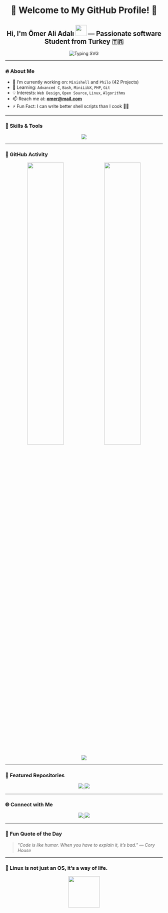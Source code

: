 <!-- Profil Başlığı -->
<h1 align="center">🚀 Welcome to My GitHub Profile! 🚀</h1>
<h2 align="center">Hi, I'm Ömer Ali Adalı <img src="https://media.giphy.com/media/hvRJCLFzcasrR4ia7z/giphy.gif" width="35"> — Passionate software Student from Turkey 🇹🇷</h2>

<!-- Tipografi animasyonu -->
<p align="center">
  <img src="https://readme-typing-svg.herokuapp.com?font=Fira+Code&size=22&pause=1000&color=00F7FF&center=true&vCenter=true&width=800&lines=Computer+Engineering+Student;C+Lover+%7C+Shell+Wizard+%7C+Web+Tinkerer;42+School+Cadet;I+Code+%F0%9F%94%A5+I+Learn+%F0%9F%92%AA+I+Grow+%F0%9F%8C%B1" alt="Typing SVG" />
</p>

---

### 🔥 About Me
- 🔭 I’m currently working on: `Minishell` and `Philo` (42 Projects)
- 🌱 Learning: `Advanced C`, `Bash`, `MiniLibX`, `PHP`, `Git`
- 💡 Interests: `Web Design`, `Open Source`, `Linux`, `Algorithms`
- 📫 Reach me at: **omer@mail.com**
- ⚡ Fun Fact: I can write better shell scripts than I cook 🍳😅

---

### 🧠 Skills & Tools

<p align="center">
  <img src="https://skillicons.dev/icons?i=c,linux,bash,git,html,css,php,vscode" />
</p>

---

### 🚀 GitHub Activity

<p align="center">
  <img src="https://github-readme-stats.vercel.app/api?username=adalomer&theme=radical&show_icons=true&hide_border=true" width="48%" />
  <img src="https://github-readme-streak-stats.herokuapp.com/?user=adalomer&theme=radical&hide_border=true" width="48%" />
</p>

<p align="center">
  <img src="https://github-readme-activity-graph.vercel.app/graph?username=adalomer&theme=react-dark&hide_border=true&area=true" />
</p>

---

### 📂 Featured Repositories

<p align="center">
  <a href="https://github.com/adalomer/minishell">
    <img src="https://github-readme-stats.vercel.app/api/pin/?username=adalomer&repo=minishell&theme=radical" />
  </a>
  <a href="https://github.com/adalomer/philo">
    <img src="https://github-readme-stats.vercel.app/api/pin/?username=adalomer&repo=philo&theme=radical" />
  </a>
</p>

---

### 🌐 Connect with Me

<p align="center">
  <a href="https://www.linkedin.com/in/%C3%B6mer-ali-adal%C4%B1-341148279/" target="_blank">
    <img src="https://img.shields.io/badge/LinkedIn-%230077B5.svg?style=for-the-badge&logo=linkedin&logoColor=white" />
  </a>
  <a href="mailto:omer@mail.com" target="_blank">
    <img src="https://img.shields.io/badge/email-D14836?style=for-the-badge&logo=gmail&logoColor=white" />
  </a>
</p>

---

### 🧠 Fun Quote of the Day

> _"Code is like humor. When you have to explain it, it’s bad." — Cory House_

---

### 🐧 Linux is not just an OS, it’s a way of life.

<p align="center">
  <img src="https://upload.wikimedia.org/wikipedia/commons/a/af/Tux.png" width="100" />
</p>
